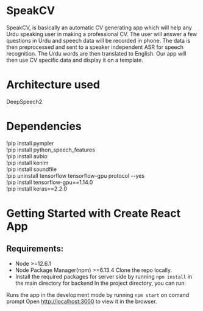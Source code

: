 # SpeakCV
SpeakCV, is basically an automatic CV generating app which will help any Urdu speaking user in making a professional CV.
The user will answer a few questions in Urdu and speech data will be recorded in phone. The data is then preprocessed and
sent to a speaker independent ASR for speech recognition. The Urdu words are then translated to English. Our app will then
use CV specific data and display it on a template.

# Architecture used
DeepSpeech2

# Dependencies
!pip install pympler\
!pip install python_speech_features\
!pip install aubio\
!pip install kenlm\
!pip install soundfile\
!pip uninstall tensorflow tensorflow-gpu protocol --yes\
!pip install tensorflow-gpu==1.14.0\
!pip install keras==2.2.0

# Getting Started with Create React App

## Requirements:

- Node >=12.6.1
- Node Package Manager(npm) >=6.13.4
 Clone the repo locally.
- Install the required packages for server side by running `npm install` in the main directory for backend
In the project directory, you can run:

Runs the app in the development mode by running `npm start` on comand prompt
Open [http://localhost:3000](http://localhost:3000) to view it in the browser.




